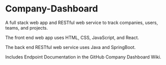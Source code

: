 # Company-Dashboard
A full stack web app and RESTful web service to track companies, users, teams, and projects.

The front end web app uses HTML, CSS, JavaScript, and React.

The back end RESTful web service uses Java and SpringBoot.

Includes Endpoint Documentation in the GitHub Company Dashboard Wiki.
